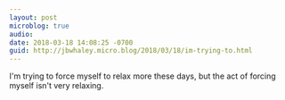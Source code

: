 ```yaml
---
layout: post
microblog: true
audio: 
date: 2018-03-18 14:08:25 -0700
guid: http://jbwhaley.micro.blog/2018/03/18/im-trying-to.html
---
```

I'm trying to force myself to relax more these days, but the act of forcing myself isn't very relaxing.
